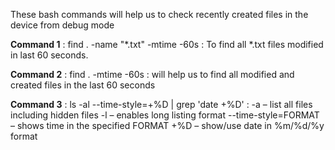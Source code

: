 These bash commands will  help us to check recently created files in the device from debug mode 


**Command 1** : find . -name "*.txt" -mtime -60s   : To find all *.txt files modified in last 60 seconds.

**Command 2** : find . -mtime -60s   : will help us to find  all modified and created files in the last 60 seconds 

**Command 3** : ls  -al --time-style=+%D | grep 'date +%D' : -a – list all files including hidden files
                                                             -l – enables long listing format
                                                             --time-style=FORMAT – shows time in the specified FORMAT
                                                             +%D – show/use date in %m/%d/%y format
